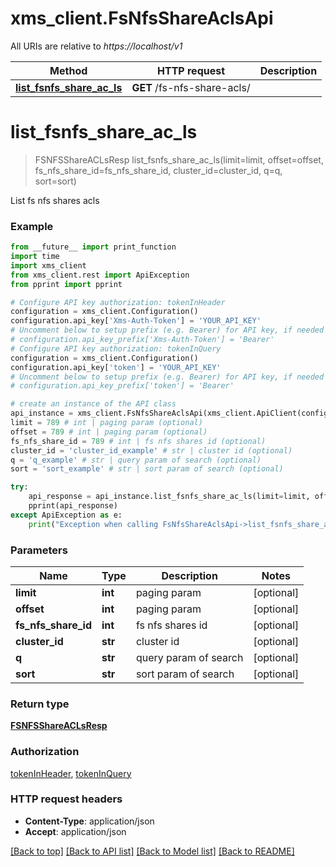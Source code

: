 # xms_client.FsNfsShareAclsApi

All URIs are relative to *https://localhost/v1*

Method | HTTP request | Description
------------- | ------------- | -------------
[**list_fsnfs_share_ac_ls**](FsNfsShareAclsApi.md#list_fsnfs_share_ac_ls) | **GET** /fs-nfs-share-acls/ | 


# **list_fsnfs_share_ac_ls**
> FSNFSShareACLsResp list_fsnfs_share_ac_ls(limit=limit, offset=offset, fs_nfs_share_id=fs_nfs_share_id, cluster_id=cluster_id, q=q, sort=sort)



List fs nfs shares acls

### Example
```python
from __future__ import print_function
import time
import xms_client
from xms_client.rest import ApiException
from pprint import pprint

# Configure API key authorization: tokenInHeader
configuration = xms_client.Configuration()
configuration.api_key['Xms-Auth-Token'] = 'YOUR_API_KEY'
# Uncomment below to setup prefix (e.g. Bearer) for API key, if needed
# configuration.api_key_prefix['Xms-Auth-Token'] = 'Bearer'
# Configure API key authorization: tokenInQuery
configuration = xms_client.Configuration()
configuration.api_key['token'] = 'YOUR_API_KEY'
# Uncomment below to setup prefix (e.g. Bearer) for API key, if needed
# configuration.api_key_prefix['token'] = 'Bearer'

# create an instance of the API class
api_instance = xms_client.FsNfsShareAclsApi(xms_client.ApiClient(configuration))
limit = 789 # int | paging param (optional)
offset = 789 # int | paging param (optional)
fs_nfs_share_id = 789 # int | fs nfs shares id (optional)
cluster_id = 'cluster_id_example' # str | cluster id (optional)
q = 'q_example' # str | query param of search (optional)
sort = 'sort_example' # str | sort param of search (optional)

try:
    api_response = api_instance.list_fsnfs_share_ac_ls(limit=limit, offset=offset, fs_nfs_share_id=fs_nfs_share_id, cluster_id=cluster_id, q=q, sort=sort)
    pprint(api_response)
except ApiException as e:
    print("Exception when calling FsNfsShareAclsApi->list_fsnfs_share_ac_ls: %s\n" % e)
```

### Parameters

Name | Type | Description  | Notes
------------- | ------------- | ------------- | -------------
 **limit** | **int**| paging param | [optional] 
 **offset** | **int**| paging param | [optional] 
 **fs_nfs_share_id** | **int**| fs nfs shares id | [optional] 
 **cluster_id** | **str**| cluster id | [optional] 
 **q** | **str**| query param of search | [optional] 
 **sort** | **str**| sort param of search | [optional] 

### Return type

[**FSNFSShareACLsResp**](FSNFSShareACLsResp.md)

### Authorization

[tokenInHeader](../README.md#tokenInHeader), [tokenInQuery](../README.md#tokenInQuery)

### HTTP request headers

 - **Content-Type**: application/json
 - **Accept**: application/json

[[Back to top]](#) [[Back to API list]](../README.md#documentation-for-api-endpoints) [[Back to Model list]](../README.md#documentation-for-models) [[Back to README]](../README.md)

